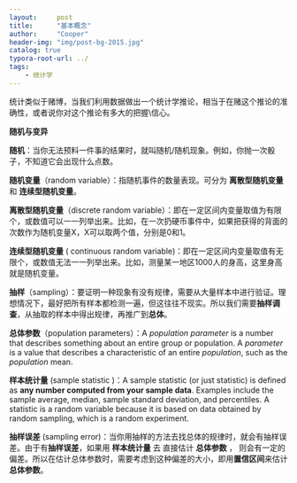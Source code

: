 ```yaml
---
layout:     post
title:      "基本概念"
author:     "Cooper"
header-img: "img/post-bg-2015.jpg"
catalog: true
typora-root-url: ../
tags:
    - 统计学
---
```




统计类似于赌博，当我们利用数据做出一个统计学推论，相当于在赌这个推论的准确性，或者说你对这个推论有多大的把握\信心。

**随机与变异**

**随机**：当你无法预料一件事的结果时，就叫随机/随机现象。例如，你抛一次骰子，不知道它会出现什么点数。

**随机变量**（random variable）：指随机事件的数量表现。可分为 **离散型随机变量** 和 **连续型随机变量**。

**离散型随机变量**（discrete random variable）：即在一定区间内变量取值为有限个，或数值可以一一列举出来。比如，在一次扔硬币事件中，如果把获得的背面的次数作为随机变量X，X可以取两个值，分别是0和1。

**连续型随机变量** ( continuous random variable)：即在一定区间内变量取值有无限个，或数值无法一一列举出来。比如，测量某一地区1000人的身高，这里身高就是随机变量。

**抽样**（sampling）：要证明一种现象有没有规律，需要从大量样本中进行验证。理想情况下，最好把所有样本都检测一遍，但这往往不现实。所以我们需要**抽样调查**，从抽取的样本中得出规律，再推广到**总体**。

**总体参数**（population parameters）：A *population parameter* is a number that describes something about an entire group or population. A *parameter* is a value that describes a characteristic of an entire *population*, such as the *population* mean.

**样本统计量** (sample statistic )：A sample statistic (or just statistic) is defined as **any number computed from your sample data**. Examples include the sample average, median, sample standard deviation, and percentiles. A statistic is a random variable because it is based on data obtained by random sampling, which is a random experiment.

**抽样误差** (sampling error)：当你用抽样的方法去找总体的规律时，就会有抽样误差。由于有**抽样误差**，如果用 **样本统计量** 去 直接估计 **总体参数** ， 则会有一定的偏差。所以在估计总体参数时，需要考虑到这种偏差的大小，即用**置信区间**来估计**总体参数**。


